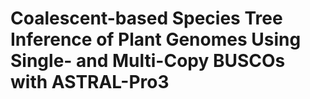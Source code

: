 # Coalescent-based Species Tree Inference of Plant Genomes Using Single- and Multi-Copy BUSCOs with ASTRAL-Pro3

